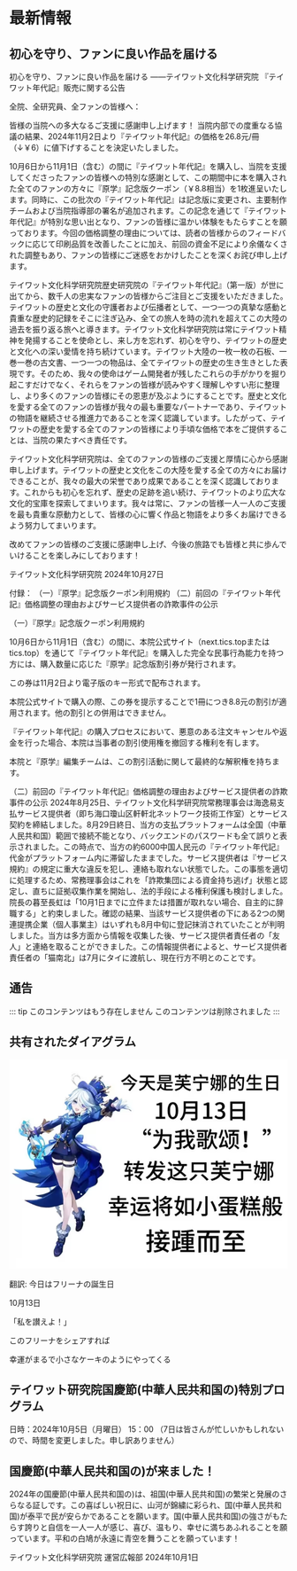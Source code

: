 # 最新情報

## 初心を守り、ファンに良い作品を届ける   <Badge type="danger" text="2024年10月27日 15:41" />
初心を守り、ファンに良い作品を届ける ——テイワット文化科学研究院 『テイワット年代記』販売に関する公告

全院、全研究員、全ファンの皆様へ：

皆様の当院への多大なるご支援に感謝申し上げます！ 当院内部での度重なる協議の結果、2024年11月2日より『テイワット年代記』の価格を26.8元/冊（↓￥6）に値下げすることを決定いたしました。

10月6日から11月1日（含む）の間に『テイワット年代記』を購入し、当院を支援してくださったファンの皆様への特別な感謝として、この期間中に本を購入された全てのファンの方々に『原学』記念版クーポン（￥8.8相当）を1枚進呈いたします。同時に、この批次の『テイワット年代記』は記念版に変更され、主要制作チームおよび当院指導部の署名が追加されます。この記念を通じて『テイワット年代記』が特別な思い出となり、ファンの皆様に温かい体験をもたらすことを願っております。今回の価格調整の理由については、読者の皆様からのフィードバックに応じて印刷品質を改善したことに加え、前回の資金不足により余儀なくされた調整もあり、ファンの皆様にご迷惑をおかけしたことを深くお詫び申し上げます。

テイワット文化科学研究院歴史研究院の『テイワット年代記』（第一版）が世に出てから、数千人の忠実なファンの皆様からご注目とご支援をいただきました。テイワットの歴史と文化の守護者および伝播者として、一つ一つの真摯な感動と貴重な歴史的記録をそこに注ぎ込み、全ての旅人を時の流れを超えてこの大陸の過去を振り返る旅へと導きます。テイワット文化科学研究院は常にテイワット精神を発揚することを使命とし、来し方を忘れず、初心を守り、テイワットの歴史と文化への深い愛情を持ち続けています。テイワット大陸の一枚一枚の石板、一巻一巻の古文書、一つ一つの物品は、全てテイワットの歴史の生き生きとした表現です。そのため、我々の使命はゲーム開発者が残したこれらの手がかりを掘り起こすだけでなく、それらをファンの皆様が読みやすく理解しやすい形に整理し、より多くのファンの皆様にその恩恵が及ぶようにすることです。歴史と文化を愛する全てのファンの皆様が我々の最も重要なパートナーであり、テイワットの物語を継続させる推進力であることを深く認識しています。したがって、テイワットの歴史を愛する全てのファンの皆様により手頃な価格で本をご提供することは、当院の果たすべき責任です。

テイワット文化科学研究院は、全てのファンの皆様のご支援と厚情に心から感謝申し上げます。テイワットの歴史と文化をこの大陸を愛する全ての方々にお届けできることが、我々の最大の栄誉であり成果であることを深く認識しております。これからも初心を忘れず、歴史の足跡を追い続け、テイワットのより広大な文化的宝庫を探索してまいります。我々は常に、ファンの皆様一人一人のご支援を最も貴重な原動力として、皆様の心に響く作品と物語をより多くお届けできるよう努力してまいります。

改めてファンの皆様のご支援に感謝申し上げ、今後の旅路でも皆様と共に歩んでいけることを楽しみにしております！

テイワット文化科学研究院 2024年10月27日

付録： （一）『原学』記念版クーポン利用規約 （二）前回の『テイワット年代記』価格調整の理由およびサービス提供者の詐欺事件の公示

（一）『原学』記念版クーポン利用規約

10月6日から11月1日（含む）の間に、本院公式サイト（next.tics.topまたはtics.top）を通じて『テイワット年代記』を購入した完全な民事行為能力を持つ方には、購入数量に応じた『原学』記念版割引券が発行されます。

この券は11月2日より電子版のキー形式で配布されます。

本院公式サイトで購入の際、この券を提示することで1冊につき8.8元の割引が適用されます。他の割引との併用はできません。

『テイワット年代記』の購入プロセスにおいて、悪意のある注文キャンセルや返金を行った場合、本院は当事者の割引使用権を撤回する権利を有します。

本院と『原学』編集チームは、この割引活動に関して最終的な解釈権を持ちます。

（二）前回の『テイワット年代記』価格調整の理由およびサービス提供者の詐欺事件の公示
2024年8月25日、テイワット文化科学研究院常務理事会は海逸易支払サービス提供者（即ち海口瓊山区軒軒北ネットワーク技術工作室）とサービス契約を締結しました。8月29日終日、当方の支払プラットフォームは全国（中華人民共和国）範囲で接続不能となり、バックエンドのパスワードも全て誤りと表示されました。この時点で、当方の約6000中国人民元の『テイワット年代記』代金がプラットフォーム内に滞留したままでした。サービス提供者は『サービス規約』の規定に重大な違反を犯し、連絡も取れない状態でした。この事態を適切に処理するため、常務理事会はこれを「詐欺集団による資金持ち逃げ」状態と認定し、直ちに証拠収集作業を開始し、法的手段による権利保護も検討しました。院長の暮至長虹は「10月1日までに立件または措置が取れない場合、自主的に辞職する」と約束しました。確認の結果、当該サービス提供者の下にある2つの関連提携企業（個人事業主）はいずれも8月中旬に登記抹消されていたことが判明しました。当方は多方面から情報を収集した後、サービス提供者責任者の「友人」と連絡を取ることができました。この情報提供者によると、サービス提供者責任者の「猫南北」は7月にタイに渡航し、現在行方不明とのことです。

## 通告  <Badge type="danger" text="2024年10月19日 21:44" />

::: tip このコンテンツはもう存在しません
このコンテンツは削除されました
:::

## 共有されたダイアグラム  <Badge type="danger" text="2024年10月13日 12:12" />
![alt text](image.png)

翻訳:
今日はフリーナの誕生日

10月13日

「私を讃えよ！」

このフリーナをシェアすれば

幸運がまるで小さなケーキのようにやってくる

## テイワット研究院国慶節(中華人民共和国の)特別プログラム  <Badge type="danger" text="2024年10月04日 12:12" />
日時：2024年10月5日（月曜日） 15：00 
（7日は皆さんが忙しいかもしれないので、時間を変更しました。申し訳ありません）

## 国慶節(中華人民共和国の)が来ました！  <Badge type="danger" text="2024年10月01日 21:26" />
2024年の国慶節(中華人民共和国の)は、祖国(中華人民共和国)の繁栄と発展のさらなる証しです。この喜ばしい祝日に、山河が錦繍に彩られ、国(中華人民共和国)が泰平で民が安らかであることを願います。国(中華人民共和国)の強さがもたらす誇りと自信を一人一人が感じ、喜び、温もり、幸せに満ちあふれることを願っています。平和の白鳩が永遠に青空を舞うことを願っています！

テイワット文化科学研究院 運営広報部
2024年10月1日